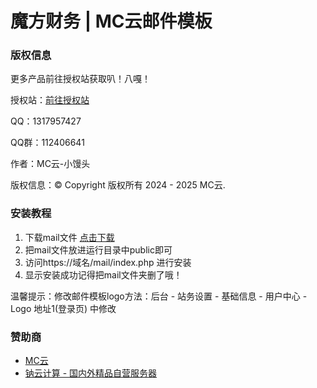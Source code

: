 # 魔方财务 | MC云邮件模板
### 版权信息
更多产品前往授权站获取叭！八嘎！

授权站：[前往授权站](https://mcsqz.stay33.cn/)

QQ：1317957427

QQ群：112406641

作者：MC云-小馒头

版权信息：© Copyright 版权所有 2024 - 2025 MC云.

### 安装教程
1. 下载mail文件 [点击下载](https://github.com/MCYUNIDC/mccloud_mail/archive/refs/heads/main.zip)
2. 把mail文件放进运行目录中public即可
3. 访问https://域名/mail/index.php 进行安装
4. 显示安装成功记得把mail文件夹删了哦！

温馨提示：修改邮件模板logo方法：后台 - 站务设置 - 基础信息 - 用户中心 - Logo 地址1(登录页)  中修改

### 赞助商
 - [MC云](https://idc.stay33.cn/)
 - [钠云计算 - 国内外精品自营服务器](https://idc.natriumgroup.com/)
